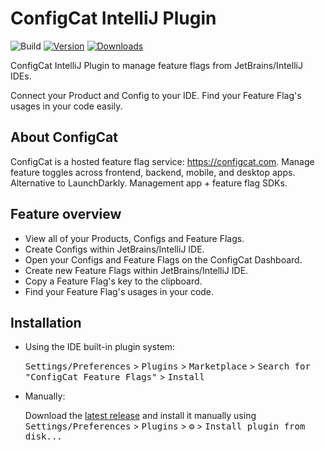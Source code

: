 # ConfigCat IntelliJ Plugin

![Build](https://github.com/configcat/intellij-plugin/workflows/Build/badge.svg)
[![Version](https://img.shields.io/jetbrains/plugin/v/MARKETPLACE_ID.svg)](https://plugins.jetbrains.com/plugin/MARKETPLACE_ID)
[![Downloads](https://img.shields.io/jetbrains/plugin/d/MARKETPLACE_ID.svg)](https://plugins.jetbrains.com/plugin/MARKETPLACE_ID)

<!-- Plugin description -->
ConfigCat IntelliJ Plugin to manage feature flags from JetBrains/IntelliJ IDEs.

Connect your Product and Config to your IDE. Find your Feature Flag's usages in your code easily.

## About ConfigCat
ConfigCat is a hosted feature flag service: https://configcat.com. Manage feature toggles across frontend, backend, mobile, and desktop apps. Alternative to LaunchDarkly. Management app + feature flag SDKs.

## Feature overview

- View all of your Products, Configs and Feature Flags.
- Create Configs within JetBrains/IntelliJ IDE.
- Open your Configs and Feature Flags on the ConfigCat Dashboard.
- Create new Feature Flags within JetBrains/IntelliJ IDE.
- Copy a Feature Flag's key to the clipboard.
- Find your Feature Flag's usages in your code.

<!-- Plugin description end -->

## Installation

- Using the IDE built-in plugin system:
  
  <kbd>Settings/Preferences</kbd> > <kbd>Plugins</kbd> > <kbd>Marketplace</kbd> > <kbd>Search for "ConfigCat Feature Flags"</kbd> >
  <kbd>Install</kbd>
  
- Manually:

  Download the [latest release](https://github.com/configcat/intellij-plugin/releases/latest) and install it manually using
  <kbd>Settings/Preferences</kbd> > <kbd>Plugins</kbd> > <kbd>⚙️</kbd> > <kbd>Install plugin from disk...</kbd>


